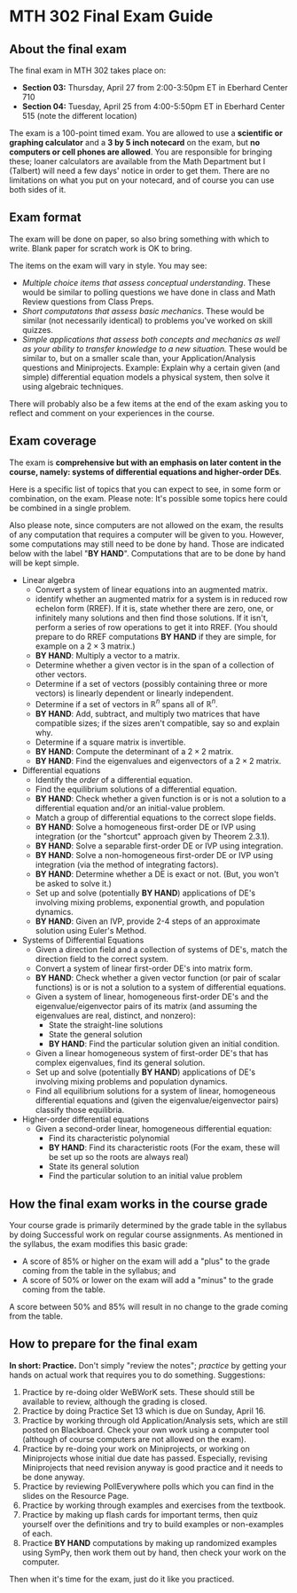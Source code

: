 # MTH 302 Final Exam Guide 

## About the final exam 

The final exam in MTH 302 takes place on: 

- **Section 03:** Thursday, April 27 from 2:00-3:50pm ET in Eberhard Center 710
- **Section 04:** Tuesday, April 25 from 4:00-5:50pm ET in Eberhard Center 515 (note the different location) 

The exam is a 100-point timed exam. You are allowed to use a **scientific or graphing calculator** and a **3 by 5 inch notecard** on the exam, but **no computers or cell phones are allowed**. You are responsible for bringing these; loaner calculators are available from the Math Department but I (Talbert) will need a few days' notice in order to get them. There are no limitations on what you put on your notecard, and of course you can use both sides of it. 


## Exam format 

The exam will be done on paper, so also bring something with which to write. Blank paper for scratch work is OK to bring. 

The items on the exam will vary in style. You may see: 

- *Multiple choice items that assess conceptual understanding*. These would be similar to polling questions we have done in class and Math Review questions from Class Preps. 
- *Short computatons that assess basic mechanics*. These would be similar (not necessarily identical) to problems you've worked on skill quizzes. 
- *Simple applications that assess both concepts and mechanics as well as your ability to transfer knowledge to a new situation.* These would be similar to, but on a smaller scale than, your Application/Analysis questions and Miniprojects. Example: Explain why a certain given (and simple) differential equation models a physical system, then solve it using algebraic techniques. 

There will probably also be a few items at the end of the exam asking you to reflect and comment on your experiences in the course. 


## Exam coverage

The exam is **comprehensive but with an emphasis on later content in the course, namely: systems of differential equations and higher-order DEs**. 

Here is a specific list of topics that you can expect to see, in some form or combination, on the exam. Please note: It's possible some topics here could be combined in a single problem. 

Also please note, since computers are not allowed on the exam, the results of any computation that requires a computer will be given to you. However, some computations may still need to be done by hand. Those are indicated below with the label "**BY HAND**". Computations that are to be done by hand will be kept simple. 

- Linear algebra
  - Convert a system of linear equations into an augmented matrix. 
  - identify whether an augmented matrix for a system is in reduced row echelon form (RREF). If it is, state whether there are zero, one, or infinitely many solutions and then find those solutions. If it isn't, perform a series of row operations to get it into RREF. (You should prepare to do RREF computations **BY HAND** if they are simple, for example on a $2 \times 3$ matrix.)
  - **BY HAND**: Multiply a vector to a matrix. 
  - Determine whether a given vector is in the span of a collection of other vectors.
  - Determine if a set of vectors (possibly containing three or more vectors) is linearly dependent or linearly independent.  
  - Determine if a set of vectors in $\mathbb{R}^n$ spans all of $\mathbb{R}^n$. 
  - **BY HAND**: Add, subtract, and multiply two matrices that have compatible sizes; if the sizes aren't compatible, say so and explain why. 
  - Determine if a square matrix is invertible. 
  - **BY HAND**: Compute the determinant of a $2 \times 2$ matrix. 
  - **BY HAND**: Find the eigenvalues and eigenvectors of a $2 \times 2$ matrix. 
- Differential equations
  - Identify the *order* of a differential equation. 
  - Find the equilibrium solutions of a differential equation. 
  - **BY HAND**: Check whether a given function is or is not a solution to a differential equation and/or an initial-value problem. 
  - Match a group of differential equations to the correct slope fields. 
  - **BY HAND**: Solve a homogeneous first-order DE or IVP using integration (or the "shortcut" approach given by Theorem 2.3.1).
  - **BY HAND**: Solve a separable first-order DE or IVP using integration. 
  - **BY HAND**: Solve a non-homogeneous first-order DE or IVP using integration (via the method of integrating factors). 
  - **BY HAND**: Determine whether a DE is exact or not. (But, you won't be asked to solve it.) 
  - Set up and solve (potentially **BY HAND**) applications of DE's involving mixing problems, exponential growth, and population dynamics. 
  - **BY HAND**: Given an IVP, provide 2-4 steps of an approximate solution using Euler's Method. 
- Systems of Differential Equations
  - Given a direction field and a collection of systems of DE's, match the direction field to the correct system. 
  - Convert a system of linear first-order DE's into matrix form. 
  - **BY HAND**: Check whether a given vector function (or pair of scalar functions) is or is not a solution to a system of differential equations. 
  - Given a system of linear, homogeneous first-order DE's and the eigenvalue/eigenvector pairs of its matrix (and assuming the eigenvalues are real, distinct, and nonzero): 
    - State the straight-line solutions
    - State the general solution
    - **BY HAND**: Find the particular solution given an initial condition. 
  - Given a linear homogeneous system of first-order DE's that has complex eigenvalues, find its general solution. 
  - Set up and solve (potentially **BY HAND**) applications of DE's involving mixing problems and population dynamics. 
  - Find all equilibrium solutions for a system of linear, homogeneous differential equations and (given the eigenvalue/eigenvector pairs) classify those equilibria. 
- Higher-order differential equations
  - Given a second-order linear, homogeneous differential equation: 
    - Find its characteristic polynomial
    - **BY HAND**: Find its characteristic roots (For the exam, these will be set up so the roots are always real)
    - State its general solution
    - Find the particular solution to an initial value problem


## How the final exam works in the course grade

Your course grade is primarily determined by the grade table in the syllabus by doing Successful work on regular course assignments. As mentioned in the syllabus, the exam modifies this basic grade: 

- A score of 85% or higher on the exam will add a "plus" to the grade coming from the table in the syllabus; and
- A score of 50% or lower on the exam will add a "minus" to the grade coming from the table. 

A score between 50% and 85% will result in no change to the grade coming from the table. 

## How to prepare for the final exam

**In short: Practice.** Don't simply "review the notes"; *practice* by getting your hands on actual work that requires you to do something. Suggestions: 

1. Practice by re-doing older WeBWorK sets. These should still be available to review, although the grading is closed. 
2. Practice by doing Practice Set 13 which is due on Sunday, April 16. 
3. Practice by working through old Application/Analysis sets, which are still posted on Blackboard. Check your own work using a computer tool (although of course computers are not allowed on the exam). 
4. Practice by re-doing your work on Miniprojects, or working on Miniprojects whose initial due date has passed. Especially, revising Miniprojects that need revision anyway is good practice and it needs to be done anyway. 
5. Practice by reviewing PollEverywhere polls which you can find in the slides on the Resource Page. 
6. Practice by working through examples and exercises from the textbook. 
7. Practice by making up flash cards for important terms, then quiz yourself over the definitions and try to build examples or non-examples of each. 
8. Practice **BY HAND** computations by making up randomized examples using SymPy, then work them out by hand, then check your work on the computer. 

Then when it's time for the exam, just do it like you practiced. 